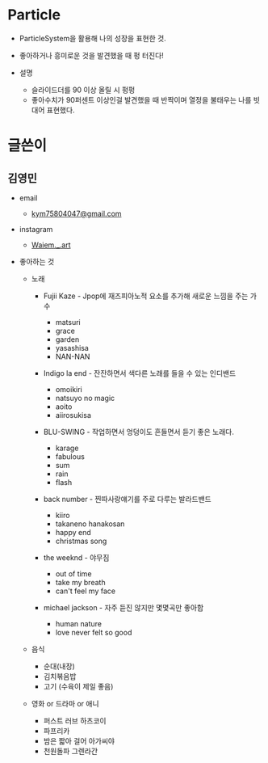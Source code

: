 # Particle
- ParticleSystem을 활용해 나의 성장을 표현한 것.

- 좋아하거나 흥미로운 것을 발견했을 때 펑 터진다!

- 설명 
    - 슬라이드더를 90 이상 올릴 시 펑펑
    - 좋아수치가 90퍼센트 이상인걸 발견했을 때 반짝이며 열정을 불태우는 나를 빗대어 표현했다. 

# 글쓴이
## 김영민 

* email
    * <kym75804047@gmail.com>

* instagram 
    * [Waiem._.art](https://www.instagram.com/waiem._.art/, "Insta Link")

* 좋아하는 것
    * 노래
        * Fujii Kaze - Jpop에 재즈피아노적 요소를 추가해 새로운 느낌을 주는 가수
            * matsuri
            * grace
            * garden
            * yasashisa
            * NAN-NAN

        * Indigo la end - 잔잔하면서 색다른 노래를 들을 수 있는 인디밴드
            * omoikiri
            * natsuyo no magic
            * aoito
            * aiirosukisa

        * BLU-SWING - 작업하면서 엉덩이도 흔들면서 듣기 좋은 노래다.
            * karage
            * fabulous
            * sum
            * rain
            * flash

        * back number - 찐따사랑얘기를 주로 다루는 발라드밴드 
            * kiiro
            * takaneno hanakosan
            * happy end
            * christmas song

        * the weeknd - 야무짐
            * out of time
            * take my breath
            * can't feel my face

        * michael jackson - 자주 듣진 않지만 몇몇곡만 좋아함
            * human nature
            * love never felt so good

    * 음식
        * 순대(내장)
        * 김치볶음밥
        * 고기 (수육이 제일 좋음)

    * 영화 or 드라마 or 애니
        * 퍼스트 러브 하츠코이
        * 파프리카
        * 밤은 짧아 걸어 아가씨야
        * 천원돌파 그렌라간

